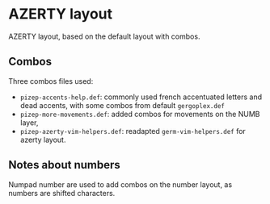 # AZERTY layout

AZERTY layout, based on the default layout with combos.

## Combos
Three combos files used:
* `pizep-accents-help.def`: commonly used french accentuated letters and dead
  accents, with some combos from default `gergoplex.def`
* `pizep-more-movements.def`: added combos for movements on the NUMB layer,
* `pizep-azerty-vim-helpers.def`: readapted `germ-vim-helpers.def` for azerty
  layout.

## Notes about numbers
Numpad number are used to add combos on the number layout, as numbers are
shifted characters.
